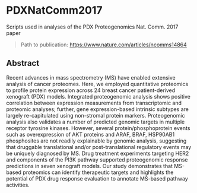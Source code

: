 # PDXNatComm2017
Scripts used in analyses of the PDX Proteogenomics Nat. Comm. 2017 paper

> Path to publication: https://www.nature.com/articles/ncomms14864

## Abstract
Recent advances in mass spectrometry (MS) have enabled extensive analysis of cancer proteomes. Here, we employed quantitative proteomics to profile protein expression across 24 breast cancer patient-derived xenograft (PDX) models. Integrated proteogenomic analysis shows positive correlation between expression measurements from transcriptomic and proteomic analyses; further, gene expression-based intrinsic subtypes are largely re-capitulated using non-stromal protein markers. Proteogenomic analysis also validates a number of predicted genomic targets in multiple receptor tyrosine kinases. However, several protein/phosphoprotein events such as overexpression of AKT proteins and ARAF, BRAF, HSP90AB1 phosphosites are not readily explainable by genomic analysis, suggesting that druggable translational and/or post-translational regulatory events may be uniquely diagnosed by MS. Drug treatment experiments targeting HER2 and components of the PI3K pathway supported proteogenomic response predictions in seven xenograft models. Our study demonstrates that MS-based proteomics can identify therapeutic targets and highlights the potential of PDX drug response evaluation to annotate MS-based pathway activities.
